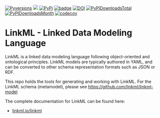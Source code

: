 [![Pyversions](https://img.shields.io/pypi/pyversions/linkml.svg)](https://pypi.python.org/pypi/linkml)
![](https://github.com/linkml/linkml/workflows/Build/badge.svg)
[![PyPi](https://img.shields.io/pypi/v/linkml.svg)](https://pypi.python.org/pypi/linkml)
[![badge](https://img.shields.io/badge/launch-binder-579ACA.svg)](https://mybinder.org/v2/gh/linkml/linkml/main?filepath=notebooks)
[![DOI](https://zenodo.org/badge/13996/linkml/linkml.svg)](https://zenodo.org/badge/latestdoi/13996/linkml/linkml)
[![PyPIDownloadsTotal](https://static.pepy.tech/badge/linkml)](https://pepy.tech/project/linkml)
[![PyPIDownloadsMonth](https://img.shields.io/pypi/dm/linkml?logo=PyPI&color=blue)](https://pypi.org/project/linkml)
[![codecov](https://codecov.io/gh/linkml/linkml/branch/main/graph/badge.svg?token=WNQNG986UN)](https://codecov.io/gh/linkml/linkml)


# LinkML - Linked Data Modeling Language

LinkML is a linked data modeling language following object-oriented and ontological principles. LinkML models are typically authored in YAML, and can be converted to other schema representation formats such as JSON or RDF.

This repo holds the tools for generating and working with LinkML. For the LinkML schema (metamodel), please see https://github.com/linkml/linkml-model

The complete documentation for LinkML can be found here:

 - [linkml.io/linkml](https://linkml.io/linkml)